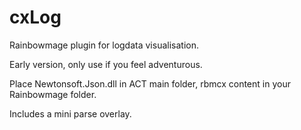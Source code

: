 # cxLog

Rainbowmage plugin for logdata visualisation.

Early version, only use if you feel adventurous.

Place Newtonsoft.Json.dll in ACT main folder, rbmcx content in your Rainbowmage folder.

Includes a mini parse overlay.